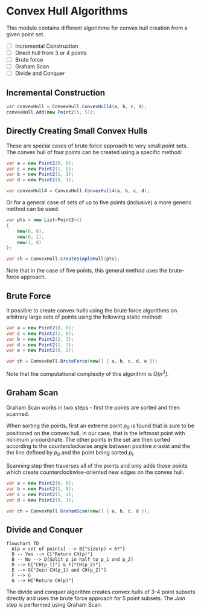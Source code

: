 # Convex Hull Algorithms

This module contains different algorithms for convex hull creation from a given point set.

- [ ] Incremental Construction
- [ ] Direct hull from 3 or 4 points
- [ ] Brute force
- [ ] Graham Scan
- [ ] Divide and Conquer

## Incremental Construction

<!-- snippet: AddPoint -->
```cs
var convexHull = ConvexHull.ConvexHull4(a, b, c, d);
convexHull.Add(new Point2(5, 5));
```
<!-- endSnippet -->

## Directly Creating Small Convex Hulls

These are special cases of brute force approach to very small point sets. The convex hull of four points can be created using a specific method:

<!-- snippet: ConvexHull4 -->
```cs
var a = new Point2(0, 0);
var c = new Point2(1, 0);
var b = new Point2(1, 1);
var d = new Point2(0, 1);

var convexHull4 = ConvexHull.ConvexHull4(a, b, c, d);
```
<!-- endSnippet -->

Or for a general case of sets of up to five points (inclusive) a more generic method can be used:

<!-- snippet: SimpleConvexHull -->
```cs
var pts = new List<Point2>()
{
    new(0, 0),
    new(0, 1),
    new(1, 0)
};

var ch = ConvexHull.CreateSimpleHull(pts);
```
<!-- endSnippet -->

Note that in the case of five points, this general method uses the brute-force approach.

## Brute Force

 It possible to create convex hulls using the brute force algorithms on arbitrary large sets of points using the following static method:
 
<!-- snippet: BruteForceConvexHull -->
```cs
var a = new Point2(0, 0);
var c = new Point2(2, 0);
var b = new Point2(2, 3);
var d = new Point2(1, 3);
var e = new Point2(0, 2);

var ch = ConvexHull.BruteForce(new[] { a, b, c, d, e });
```
<!-- endSnippet -->

Note that the computational complexity of this algorithm is _O(n<sup>3</sup>)_.

## Graham Scan

Graham Scan works in two steps - first the points are sorted and then scanned.

When sorting the points, first an extreme point _p<sub>0</sub>_ is found that is sure to be positioned on the convex hull, in our case, that is the leftmost point with minimum y-coordinate. The other points in the set are then sorted according to the counterclockwise angle between positive x-axist and the the line defined by _p<sub>0</sub>_ and the point being sorted _p<sub>i</sub>_.

Scanning step then traverses all of the points and only adds those points which create counterclockwise-oriented new edges on the convex hull.

<!-- snippet: GrahamScanConvexHull -->
```cs
var a = new Point2(0, 0);
var b = new Point2(1, 0);
var c = new Point2(1, 1);
var d = new Point2(0, 1);

var ch = ConvexHull.GrahamScan(new[] { a, b, c, d });
```
<!-- endSnippet -->

## Divide and Conquer

```mermaid
flowchart TD
  A[p = set of points] --> B{"size(p) < 6?"}
  B -- Yes --> C["Return CH(p)"]
  B -- No --> D[Split p in half to p_1 and p_2]
  D --> E["CH(p_1)"] & F["CH(p_2)"]
  E --> G["Join CH(p_1) and CH(p_2)"]
  F --> G
  G --> H["Return CH(p)"]
```

The divide and conquer algorithm creates convex hulls of 3-4 point subsets directly and uses the brute force approach for 5 point subsets. The _Join_ step is performed using Graham Scan.
